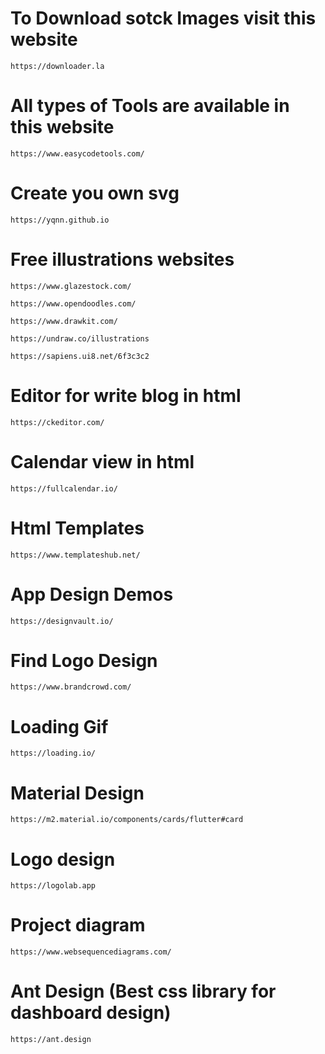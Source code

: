 # To Download sotck Images visit this website
```
https://downloader.la
```
# All types of Tools are available in this website
```
https://www.easycodetools.com/
```
# Create you own svg
```
https://yqnn.github.io
```

# Free illustrations websites
  ``` https://www.glazestock.com/ ``` 
  
  ``` https://www.opendoodles.com/ ```  
  
  ``` https://www.drawkit.com/ ``` 
  
  ``` https://undraw.co/illustrations ```
  
  ``` https://sapiens.ui8.net/6f3c3c2 ```
  
  # Editor for write blog in html
  ``` https://ckeditor.com/ ```
  
  # Calendar view in html
  ``` https://fullcalendar.io/ ```
  
  # Html Templates
  ``` https://www.templateshub.net/ ```


# App Design Demos
``` https://designvault.io/ ```


# Find Logo Design
``` https://www.brandcrowd.com/ ```

# Loading Gif
``` https://loading.io/ ```

# Material Design
```https://m2.material.io/components/cards/flutter#card```

# Logo design
```https://logolab.app```


# Project diagram
```
https://www.websequencediagrams.com/
```

# Ant Design (Best css library for dashboard design)
```
https://ant.design
```
